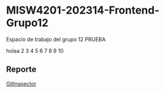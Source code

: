 # MISW4201-202314-Frontend-Grupo12
Espacio de trabajo del grupo 12 PRUEBA

holaa 2 3 4 5 6 7 8 9 10
 
## Reporte
[GitInspector](https://misw-4201-procesosdesarrolloagil.github.io/MISW4201-202314-Frontend-Grupo12/reports)

